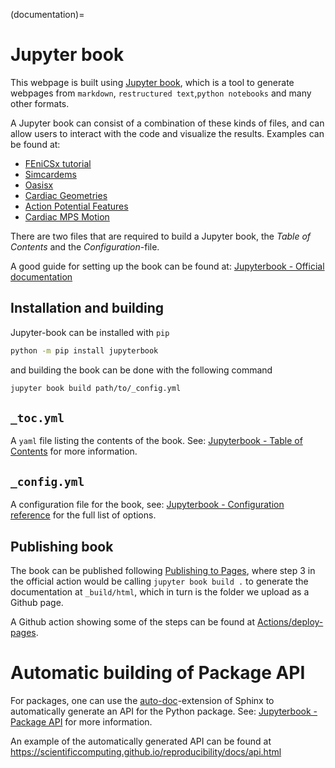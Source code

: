 (documentation)=
# Jupyter book

This webpage is built using [Jupyter book](https://jupyterbook.org/en/stable/intro.html), which is a tool to generate webpages from `markdown`, `restructured text`,`python notebooks` and many other formats.

A Jupyter book can consist of a combination of these kinds of files, and can allow users to interact with the code and visualize the results.
Examples can be found at:
- [FEniCSx tutorial](https://jorgensd.github.io/dolfinx-tutorial/)
- [Simcardems](https://computationalphysiology.github.io/simcardems/)
- [Oasisx](https://computationalphysiology.github.io/oasisx/)
- [Cardiac Geometries](https://computationalphysiology.github.io/cardiac_geometries/)
- [Action Potential Features](https://computationalphysiology.github.io/ap_features/)
- [Cardiac MPS Motion](https://computationalphysiology.github.io/mps_motion/)

There are two files that are required to build a Jupyter book, the _Table of Contents_ and the _Configuration_-file.

A good guide for setting up the book can be found at: [Jupyterbook - Official documentation](https://jupyterbook.org/en/stable/start/create.html)

## Installation and building
Jupyter-book can be installed with `pip`
```bash
python -m pip install jupyterbook
```
and building the book can be done with the following command
```bash
jupyter book build path/to/_config.yml
```

## `_toc.yml`
A `yaml` file listing the contents of the book. See: [Jupyterbook - Table of Contents](https://jupyterbook.org/en/stable/structure/toc.html) for more information.

## `_config.yml`
A configuration file for the book, see: [Jupyterbook - Configuration reference](https://jupyterbook.org/en/stable/customize/config.html) for the full list of options.


## Publishing book 
The book can be published following [Publishing to Pages](publishing-to-pages), where
step 3 in the official action would be calling `jupyter book build .` to generate the documentation at `_build/html`, which in turn is the folder we upload as a Github page.

A Github action showing some of the steps can be found at [Actions/deploy-pages](https://github.com/actions/deploy-pages#usage).


# Automatic building of Package API

For packages, one can use the [auto-doc](https://www.sphinx-doc.org/en/master/usage/extensions/autodoc.html)-extension of Sphinx to automatically generate an API for the Python package.
See: [Jupyterbook - Package API](https://jupyterbook.org/en/stable/advanced/developers.html?highlight=api#developer-workflows) for more information.

An example of the automatically generated API can be found at <https://scientificcomputing.github.io/reproducibility/docs/api.html>
